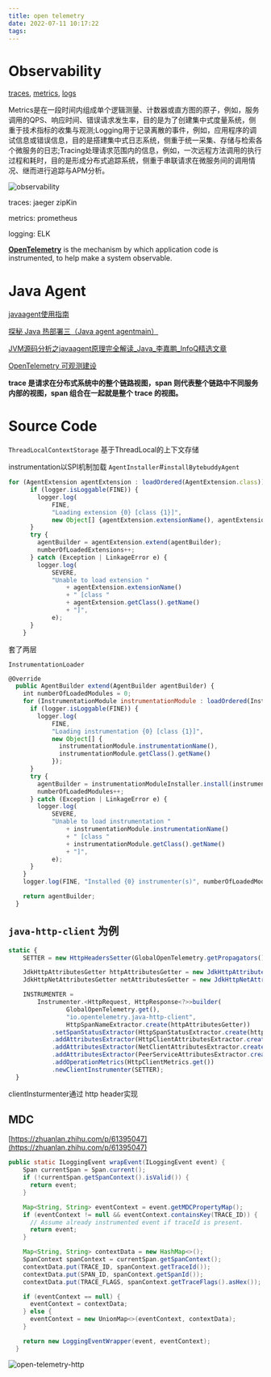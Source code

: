 ```yaml
---
title: open telemetry
date: 2022-07-11 10:17:22
tags:
---
```

# ****Observability****

[traces](https://opentelemetry.io/docs/concepts/observability-primer/#distributed-traces), [metrics](https://opentelemetry.io/docs/concepts/observability-primer/#reliability--metrics), [logs](https://opentelemetry.io/docs/concepts/observability-primer/#logs)

Metrics是在一段时间内组成单个逻辑测量、计数器或直方图的原子，例如，服务调用的QPS、响应时间、错误请求发生率，目的是为了创建集中式度量系统，侧重于技术指标的收集与观测;Logging用于记录离散的事件，例如，应用程序的调试信息或错误信息，目的是搭建集中式日志系统，侧重于统一采集、存储与检索各个微服务的日志;Tracing处理请求范围内的信息，例如，一次远程方法调用的执行过程和耗时，目的是形成分布式追踪系统，侧重于串联请求在微服务间的调用情况、继而进行追踪与APM分析。

![observability](assets/observability.png)

traces: jaeger zipKin

metrics: prometheus

logging: ELK

**[OpenTelemetry](https://opentelemetry.io/docs/concepts/what-is-opentelemetry)** is the mechanism by which application code is instrumented, to help make a system observable.

# Java Agent

[javaagent使用指南](https://www.cnblogs.com/rickiyang/p/11368932.html)

[探秘 Java 热部署三（Java agent agentmain）](https://www.cnblogs.com/stateis0/p/9062201.html)

[JVM源码分析之javaagent原理完全解读_Java_李嘉鹏_InfoQ精选文章](https://www.infoq.cn/article/javaagent-illustrated/)

[OpenTelemetry 可观测建设](https://zhuanlan.zhihu.com/p/522054923)

**trace 是请求在分布式系统中的整个链路视图，span 则代表整个链路中不同服务内部的视图，span 组合在一起就是整个 trace 的视图。**

# Source Code

`ThreadLocalContextStorage` 基于ThreadLocal的上下文存储

instrumentation以SPI机制加载
`AgentInstaller`#`installBytebuddyAgent`

```jsx
for (AgentExtension agentExtension : loadOrdered(AgentExtension.class)) {
      if (logger.isLoggable(FINE)) {
        logger.log(
            FINE,
            "Loading extension {0} [class {1}]",
            new Object[] {agentExtension.extensionName(), agentExtension.getClass().getName()});
      }
      try {
        agentBuilder = agentExtension.extend(agentBuilder);
        numberOfLoadedExtensions++;
      } catch (Exception | LinkageError e) {
        logger.log(
            SEVERE,
            "Unable to load extension "
                + agentExtension.extensionName()
                + " [class "
                + agentExtension.getClass().getName()
                + "]",
            e);
      }
    }
```

套了两层

`InstrumentationLoader`

```jsx
@Override
  public AgentBuilder extend(AgentBuilder agentBuilder) {
    int numberOfLoadedModules = 0;
    for (InstrumentationModule instrumentationModule : loadOrdered(InstrumentationModule.class)) {
      if (logger.isLoggable(FINE)) {
        logger.log(
            FINE,
            "Loading instrumentation {0} [class {1}]",
            new Object[] {
              instrumentationModule.instrumentationName(),
              instrumentationModule.getClass().getName()
            });
      }
      try {
        agentBuilder = instrumentationModuleInstaller.install(instrumentationModule, agentBuilder);
        numberOfLoadedModules++;
      } catch (Exception | LinkageError e) {
        logger.log(
            SEVERE,
            "Unable to load instrumentation "
                + instrumentationModule.instrumentationName()
                + " [class "
                + instrumentationModule.getClass().getName()
                + "]",
            e);
      }
    }
    logger.log(FINE, "Installed {0} instrumenter(s)", numberOfLoadedModules);

    return agentBuilder;
  }
```

## `java-http-client` 为例

```jsx
static {
    SETTER = new HttpHeadersSetter(GlobalOpenTelemetry.getPropagators());

    JdkHttpAttributesGetter httpAttributesGetter = new JdkHttpAttributesGetter();
    JdkHttpNetAttributesGetter netAttributesGetter = new JdkHttpNetAttributesGetter();

    INSTRUMENTER =
        Instrumenter.<HttpRequest, HttpResponse<?>>builder(
                GlobalOpenTelemetry.get(),
                "io.opentelemetry.java-http-client",
                HttpSpanNameExtractor.create(httpAttributesGetter))
            .setSpanStatusExtractor(HttpSpanStatusExtractor.create(httpAttributesGetter))
            .addAttributesExtractor(HttpClientAttributesExtractor.create(httpAttributesGetter))
            .addAttributesExtractor(NetClientAttributesExtractor.create(netAttributesGetter))
            .addAttributesExtractor(PeerServiceAttributesExtractor.create(netAttributesGetter))
            .addOperationMetrics(HttpClientMetrics.get())
            .newClientInstrumenter(SETTER);
  }
```

clientInsturmenter通过 http header实现

## MDC
[https://zhuanlan.zhihu.com/p/61395047](https://zhuanlan.zhihu.com/p/61395047)
```java
public static ILoggingEvent wrapEvent(ILoggingEvent event) {
    Span currentSpan = Span.current();
    if (!currentSpan.getSpanContext().isValid()) {
      return event;
    }

    Map<String, String> eventContext = event.getMDCPropertyMap();
    if (eventContext != null && eventContext.containsKey(TRACE_ID)) {
      // Assume already instrumented event if traceId is present.
      return event;
    }

    Map<String, String> contextData = new HashMap<>();
    SpanContext spanContext = currentSpan.getSpanContext();
    contextData.put(TRACE_ID, spanContext.getTraceId());
    contextData.put(SPAN_ID, spanContext.getSpanId());
    contextData.put(TRACE_FLAGS, spanContext.getTraceFlags().asHex());

    if (eventContext == null) {
      eventContext = contextData;
    } else {
      eventContext = new UnionMap<>(eventContext, contextData);
    }

    return new LoggingEventWrapper(event, eventContext);
  }
```

![open-telemetry-http](assets/open-telemetry-http.png)